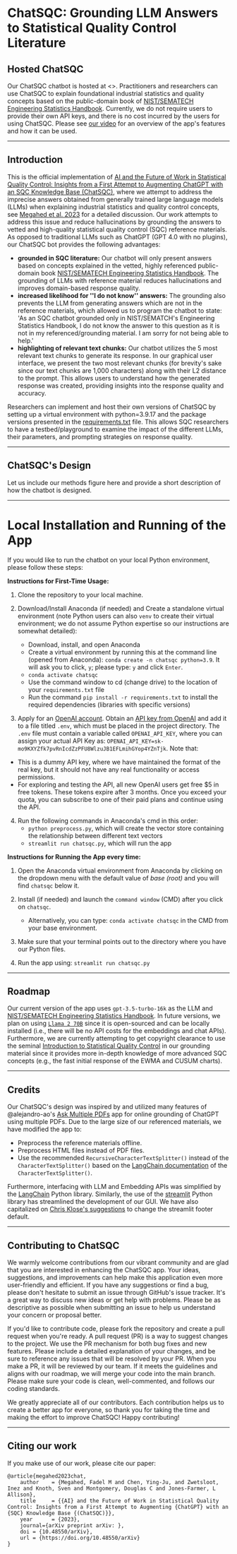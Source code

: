 # ChatSQC: Grounding LLM Answers to Statistical Quality Control Literature

## Hosted ChatSQC

Our ChatSQC chatbot is hosted at <>. Practitioners and researchers can use ChatSQC to explain foundational industrial statistics and quality concepts based on the public-domain book of [NIST/SEMATECH Engineering Statistics Handbook](https://www.itl.nist.gov/div898/handbook/index.htm). Currently, we do not require users to provide their own API keys, and there is no cost incurred by the users for using ChatSQC. Please see [our video]() for an overview of the app's features and how it can be used.

---

 ## Introduction

 This is the official implementation of [AI and the Future of Work in Statistical Quality Control: Insights from a First Attempt to Augmenting ChatGPT with an SQC Knowledge Base (ChatSQC)](), where we attempt to address the imprecise answers obtained from generally trained large language models (LLMs) when explaining industrial statistics and quality control concepts, see [Megahed et al. 2023](https://www.tandfonline.com/doi/full/10.1080/08982112.2023.2206479) for a detailed discussion. Our work attempts to address this issue and reduce hallucinations by grounding the answers to vetted and high-quality statistical quality control (SQC) reference materials. As opposed to traditional LLMs such as ChatGPT (GPT 4.0 with no plugins), our ChatSQC bot provides the following advantages:  
   -  **grounded in SQC literature:** Our chatbot will only present answers based on concepts explained in the vetted, highly referenced public-domain book [NIST/SEMATECH Engineering Statistics Handbook](https://www.itl.nist.gov/div898/handbook/index.htm). The grounding of LLMs with reference material reduces hallucinations and improves domain-based response quality.  
   - **increased likelihood for ''I do not know'' answers:** The grounding also prevents the LLM from generating answers which are not in the reference materials, which allowed us to program the chatbot to state: 'As an SQC chatbot grounded only in NIST/SEMATCH's Engineering Statistics Handbook, I do not know the answer to this question as it is not in my referenced/grounding material. I am sorry for not being able to help.'   
   - **highlighting of relevant text chunks:** Our chatbot utilizes the 5 most relevant text chunks to generate its response. In our graphical user interface, we present the two most relevant chunks (for brevity's sake since our text chunks are 1,000 characters) along with their L2 distance to the prompt. This allows users to understand how the generated response was created, providing insights into the response quality and accuracy.   

Researchers can implement and host their own versions of ChatSQC by setting up a virtual environment with python=3.9.17 and the package versions presented in the [requirements.txt]() file. This allows SQC researchers to have a testbed/playground to examine the impact of the different LLMs, their parameters, and prompting strategies on response quality. 


---

## ChatSQC's Design

Let us include our methods figure here and provide a short description of how the chatbot is designed. 


---

# Local Installation and Running of the App

If you would like to run the chatbot on your local Python environment, please follow these steps:

**Instructions for First-Time Usage:**  

1. Clone the repository to your local machine.

2. Download/Install Anaconda (if needed) and Create a standalone virtual environment (note Python users can also `venv` to create their virtual environment; we do not assume Python expertise so our instructions are somewhat detailed):   
    - Download, install, and open Anaconda  
    - Create a virtual environment by running this at the command line (opened from Anaconda): `conda create -n chatsqc python=3.9`. It will ask you to click, `y`; please type: `y` and click `Enter`.  
    - `conda activate chatsqc`  
    - Use the command window to cd (change drive) to the location of your `requirements.txt` file  
    - Run the command `pip install -r requirements.txt` to install the required dependencies (libraries with specific versions)  
 
3. Apply for an [OpenAI account](https://openai.com/pricing). Obtain an [API key from OpenAI](https://platform.openai.com/account/api-keys) and add it to a file titled `.env`, which must be placed in the project directory. The `.env` file must contain a variable called `OPENAI_API_KEY`, where you can assign your actual API Key as: `OPENAI_API_KEY=sk-mo9KXYZfk7pvRnIcdZzPFU8WlzuJB1EFLmihGYop4YZnTjk`. Note that:  
  - This is a dummy API key, where we have maintained the format of the real key, but it should not have any real functionality or access permissions.  
  - For exploring and testing the API, all new OpenAI users get free $5 in free tokens. These tokens expire after 3 months. Once you exceed your quota, you can subscribe to one of their paid plans and continue using the API. 

4. Run the following commands in Anaconda's cmd in this order:
    - `python preprocess.py`, which will create the vector store containing the relationship between different text vectors  
    - `streamlit run chatsqc.py`, which will run the app


**Instructions for Running the App every time:**

1. Open the Anaconda virtual environment from Anaconda by clicking on the dropdown menu with the default value of *base (root)* and you will find `chatsqc` below it.  
2. Install (if needed) and launch the `command window` (CMD) after you click on `chatsqc`.  
    - Alternatively, you can type: `conda activate chatsqc` in the CMD from your base environment.  

3. Make sure that your terminal points out to the directory where you have our Python files.   

4. Run the app using: `streamlit run chatsqc.py`



---

## Roadmap

Our current version of the app uses `gpt-3.5-turbo-16k` as the LLM and [NIST/SEMATECH Engineering Statistics Handbook](https://www.itl.nist.gov/div898/handbook/index.htm). In future versions, we plan on using [`Llama 2 70B`](https://ai.meta.com/llama/) since it is open-sourced and can be locally installed (i.e., there will be no API costs for the embeddings and chat APIs). Furthermore, we are currently attempting to get copyright clearance to use the seminal [Introduction to Statistical Quality Control](https://www.wiley.com/en-us/Introduction+to+Statistical+Quality+Control%2C+8th+Edition-p-9781119399308) in our grounding material since it provides more in-depth knowledge of more advanced SQC concepts (e.g., the fast initial response of the EWMA and CUSUM charts).


---

## Credits

Our ChatSQC's design was inspired by and utilized many features of @alejandro-ao's [Ask Multiple PDFs](https://github.com/alejandro-ao/ask-multiple-pdfs) app for online grounding of ChatGPT using multiple PDFs. Due to the large size of our referenced materials, we have modified the app to:  
  - Preprocess the reference materials offline.  
  - Preprocess HTML files instead of PDF files.  
  - Use the recommended `RecursiveCharacterTextSplitter()` instead of the `CharacterTextSplitter()` based on the [LangChain documentation](https://python.langchain.com/docs/modules/data_connection/document_transformers/text_splitters/recursive_text_splitter) of the `CharacterTextSplitter()`.  

Furthermore, interfacing with LLM and Embedding APIs was simplified by the [LangChain](https://api.python.langchain.com/en/latest/api_reference.html) Python library. Similarly, the use of the [streamlit](https://docs.streamlit.io/library/api-reference) Python library has streamlined the development of our GUI. We have also capitalized on [Chris Klose's suggestions](https://discuss.streamlit.io/t/st-footer/6447/8) to change the streamlit footer default.   


---

## Contributing to ChatSQC

We warmly welcome contributions from our vibrant community and are glad that you are interested in enhancing the ChatSQC app. Your ideas, suggestions, and improvements can help make this application even more user-friendly and efficient. If you have any suggestions or find a bug, please don't hesitate to submit an issue through GitHub's issue tracker. It's a great way to discuss new ideas or get help with problems. Please be as descriptive as possible when submitting an issue to help us understand your concern or proposal better.

If you'd like to contribute code, please fork the repository and create a pull request when you're ready. A pull request (PR) is a way to suggest changes to the project. We use the PR mechanism for both bug fixes and new features. Please include a detailed explanation of your changes, and be sure to reference any issues that will be resolved by your PR. When you make a PR, it will be reviewed by our team. If it meets the guidelines and aligns with our roadmap, we will merge your code into the main branch. Please make sure your code is clean, well-commented, and follows our coding standards.

We greatly appreciate all of our contributors. Each contribution helps us to create a better app for everyone, so thank you for taking the time and making the effort to improve ChatSQC! Happy contributing!

---

## Citing our work

If you make use of our work, please cite our paper:

```
@article{megahed2023chat,
    author    = {Megahed, Fadel M and Chen, Ying-Ju, and Zwetsloot, Inez and Knoth, Sven and Montgomery, Douglas C and Jones-Farmer, L Allison},
    title     = {{AI} and the Future of Work in Statistical Quality Control: Insights from a First Attempt to Augmenting {ChatGPT} with an {SQC} Knowledge Base {(ChatSQC)}},
    year      = {2023},
    journal={arXiv preprint arXiv: },
    doi = {10.48550/arXiv},
    url = {https://doi.org/10.48550/arXiv}
}
```
